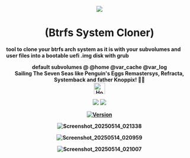 <p align="center">
  <img src="https://i.postimg.cc/JhMRf2RZ/claudemods-03-17-2025.gif">
</p>

<h1 align="center">(Btrfs System Cloner)</h1>

<strong>tool to clone your btrfs arch system as it is with your subvolumes and user files into a bootable uefi .img disk with grub<strong>

<div align="center">
<strong>default subvolumes @ @home @var_cache @var_log</strong><br>



<div align="center">
 <strong>Sailing The Seven Seas like Penguin's Eggs Remastersys, Refracta, Systemback and father Knoppix! 🚢🌊</strong><br>

 
<div align="center">
  <a href="https://www.deepseek.com/" target="_blank">
    <img alt="Homepage" src="https://i.postimg.cc/Hs2vbbZ8/Deep-Seek-Homepage.png" style="height: 30px; width: auto;">
  </a>


  <a href="https://archlinux.org/" target="_blank"><img src="https://img.shields.io/badge/OS-Arch-0000FF?style=for-the-badge&logo=linux" /></a>
<a href="https://cachyos.org/" target="_blank"><img src="https://img.shields.io/badge/DISTRO-CachyOS-00FFFF?style=for-the-badge&logo=CachyOS" /></a>

  
[![Version](https://img.shields.io/github/v/release/claudemods/btrfssystemcloner?color=FFD700&label=Latest%20Release&style=for-the-badge)](https://github.com/claudemods/btrfssystemcloner/releases/tag/v1.0)




  <div align="center">
    

![Screenshot_20250514_021338](https://github.com/user-attachments/assets/bb27278e-8192-45ab-b201-e27b3cd2c5fa)

![Screenshot_20250514_020959](https://github.com/user-attachments/assets/3e443753-ddb5-49d1-8627-175a575f6a28)


![Screenshot_20250514_021007](https://github.com/user-attachments/assets/5fc2a1a0-53e2-46c0-a0e8-facf6e4b81bd)


